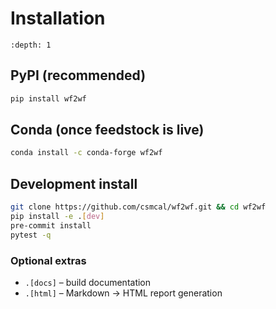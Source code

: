 # Installation

```{contents} Table of Contents
:depth: 1
```

## PyPI (recommended)
```bash
pip install wf2wf
```

## Conda (once feedstock is live)
```bash
conda install -c conda-forge wf2wf
```

## Development install
```bash
git clone https://github.com/csmcal/wf2wf.git && cd wf2wf
pip install -e .[dev]
pre-commit install
pytest -q
```

### Optional extras
* `.[docs]` – build documentation
* `.[html]` – Markdown → HTML report generation 